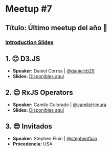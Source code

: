 # Meetup #7

## Título: Último meetup del año 💙

### [Introduction Slides](https://slides.com/jdjuan/ng-med-7)

## 1. 😊 D3.JS

* **Speaker:** Daniel Correa | [@danielcb29](https://twitter.com/danielcb29)
* **Slides:** [Disponibles aquí](http://slides.com/dcorreab/d3-angular#/)

## 2. 😊 RxJS Operators

* **Speaker:** Camilo Colorado | [@camiloHimura](https://twitter.com/camiloHimura)
* **Slides:** [Disponibles aquí](https://docs.google.com/presentation/d/1t52bpmc89o9nEpxYUN03rq3MFqf4_fPMkrn6W2FpThU/edit)

## 3. 😎 Invitados

* **Speaker:** Stephen Fluin | [@stephenfluin](https://twitter.com/stephenfluin)
* **Procedencia:** USA
